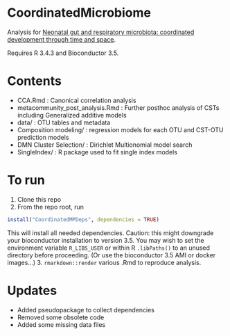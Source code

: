 # CoordinatedMicrobiome
Analysis for [Neonatal gut and respiratory microbiota: coordinated development through time and space](https://www.biorxiv.org/content/early/2018/01/19/247122).

Requires R 3.4.3 and Bioconductor 3.5.

# Contents

  - CCA.Rmd : Canonical correlation analysis
  - metacommunity_post_analysis.Rmd : Further posthoc analysis of CSTs including Generalized additive models
  - data/ : OTU tables and metadata
  - Composition modeling/ : regression models for each OTU and CST-OTU prediction models
  - DMN Cluster Selection/ : Dirichlet Multionomial model search
  - SingleIndex/ : R package used to fit single index models

# To run
1.  Clone this repo
2.  From the repo root, run
```r
install("CoordinatedMPDeps", dependencies = TRUE)
```
This will install all needed dependencies. Caution: this might downgrade your bioconductor installation to version 3.5. 
You may wish to set the environment variable `R_LIBS_USER` or within R `.libPaths()` to an unused directory before proceeding.  (Or use the bioconductor 3.5 AMI or docker images...)
3.  `rmarkdown::render` various .Rmd to reproduce analysis.

# Updates
 - Added pseudopackage to collect dependencies
 - Removed some obsolete code
 - Added some missing data files
